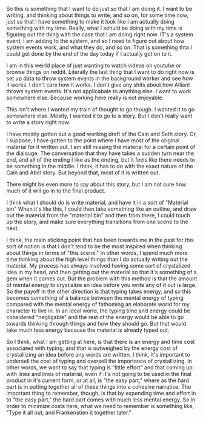 So this is something that I want to do just so that I am doing it. I want to be
writing, and thinking about things to write, and so on, for some time now, just
so that I have something to make it look like I am actually doing something
with my time. Really, what I sohuld be doing with my time is figuring out the
thing with the case that I am doing right now. IT's a system event, I am adding
to the system, and so I need to figure out about how system events work, and
what they do, and so on. That is something thta I could get done by the end of
the day today if I actually got on to it.

I am in this weirld place of just wanting to watch videos on youtube or browse
things on reddit. Literally the last thing that I want to do right now is set
up data to throw system events in the background worker and see how it works. I
don't care how it works. I don't give any shits about how Alliant throws system
events. It's not applicabale to anything else. I want to work somewhere else.
Because working here really is not enjoyable.

This isn't where I wanted my train of thought to go though. I wanted it to go
somewhere else. Mostly, I wanted it to go to a story. But I don't really want
to write a story right now.

I have mostly gotten out a good working draft of the Cain and Seth story. Or, I
suppose, I have gotten to the point where I have most of the original material
for it written out. I am still missing the material for a certain point of the
dialouge. The conversation that they have takes a sudden turn near the end, and
all of the ending I like as the ending, but it feels like there needs to be
something in the middle. I think, it has to do with the exact nature of the
Cain and Abel story. But beyond that, most of it is written out.

There might be even more to say about this story, but I am not sure how much of
it will go in to the final product.

I think what I should do is write material, and have it in a sort of "Material
bin" When it's like this, I could then take something like an outline, and draw
out the material from the "material bin" and then from there, I could touch up
the story, and make sure everything transitions from one scene to the next.

I think, the main sticking point that has been towards me in the past for this
sort of notion is that I don't tend to be the most inspired when thinking about
things in terms of "this scene." In other words, I spend much more time
thinking about the high level things than I do actually writing out the
material. My process has always involved having some sort of crystalized idea
in my head, and then getting out the material so that it's something of a gem
when it comes out. But the problem with this method is that the amount of
mental energy to crystialize an idea before you write any of it out is large.
So the payoff in the other direction is that typing takes energy, and so this
becomes something of a balance between the mental energy of typing compared
with the mental energy of fathoming an elaborate world for my character to live
in. In an ideal world, the typing time and energy could be considered
"negligable" and the rest of the energy would be able to go towards thinking
through things and how they should go. But that would take much less energy
because the material is already typed out.

So I think, what I am getting at here, is that there is an energy and time cost
associated with typing, and that is outweighed by the energy cost of
crystallizing an idea before any words are written. I think, it's important to
undersell the cost of typing and oversell the importance of crystallizing. In
other words, we want to say that typing is "little effort" and that coming up
with lines and lines of material, even if it's not going to be used in the
final product in it's current form, or at all, is "the easy part," where as the
hard part is in putting together all of these things into a cohesive narrative.
The important thing to remember, though, is that by expending time and effort
in to "the easy part," the hard part comes with much less mental energy. So in
order to minimize costs here, what we need to remember is something like, "Type
it all out, and Frankenstien it together later."
